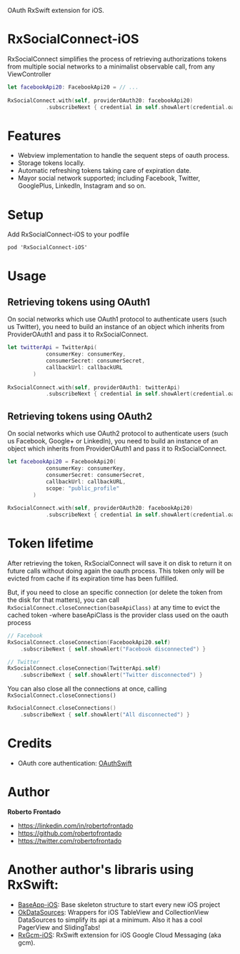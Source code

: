 
OAuth RxSwift extension for iOS.

# RxSocialConnect-iOS

RxSocialConnect simplifies the process of retrieving authorizations tokens from multiple social networks to a minimalist observable call, from any ViewController

```swift
let facebookApi20: FacebookApi20 = // ...
        
RxSocialConnect.with(self, providerOAuth20: facebookApi20)
            .subscribeNext { credential in self.showAlert(credential.oauth_token) }
```

# Features

 - Webview implementation to handle the sequent steps of oauth process.
 - Storage tokens locally.
 - Automatic refreshing tokens taking care of expiration date.
 - Mayor social network supported; including Facebook, Twitter, GooglePlus, LinkedIn, Instagram and so on.

# Setup

Add RxSocialConnect-iOS to your podfile
```
pod 'RxSocialConnect-iOS'
```

# Usage

## Retrieving tokens using OAuth1

On social networks which use OAuth1 protocol to authenticate users (such us Twitter), you need to build an instance of an object which inherits from ProviderOAuth1 and pass it to RxSocialConnect.

```swift
let twitterApi = TwitterApi(
            consumerKey: consumerKey,
            consumerSecret: consumerSecret,
            callbackUrl: callbackURL
        )
        
RxSocialConnect.with(self, providerOAuth1: twitterApi)
            .subscribeNext { credential in self.showAlert(credential.oauth_token) }
```


## Retrieving tokens using OAuth2

On social networks which use OAuth2 protocol to authenticate users (such us Facebook, Google+ or LinkedIn), you need to build an instance of an object which inherits from ProviderOAuth1 and pass it to RxSocialConnect.

```swift
let facebookApi20 = FacebookApi20(
            consumerKey: consumerKey,
            consumerSecret: consumerSecret,
            callbackUrl: callbackURL,
            scope: "public_profile"
        )
        
RxSocialConnect.with(self, providerOAuth20: facebookApi20)
            .subscribeNext { credential in self.showAlert(credential.oauth_token) }
```

# Token lifetime

After retrieving the token, RxSocialConnect will save it on disk to return it on future calls without doing again the oauth process. This token only will be evicted from cache if its expiration time has been fulfilled.

But, if you need to close an specific connection (or delete the token from the disk for that matters), you can call `RxSocialConnect.closeConnection(baseApiClass)` at any time to evict the cached token -where baseApiClass is the provider class used on the oauth process

```swift
// Facebook
RxSocialConnect.closeConnection(FacebookApi20.self)
	.subscribeNext { self.showAlert("Facebook disconnected") }
```

```swift
// Twitter
RxSocialConnect.closeConnection(TwitterApi.self)
	.subscribeNext { self.showAlert("Twitter disconnected") }
```
You can also close all the connections at once, calling `RxSocialConnect.closeConnections()`

```swift
RxSocialConnect.closeConnections()
	.subscribeNext { self.showAlert("All disconnected") }
```

# Credits

 - OAuth core authentication: [OAuthSwift](https://github.com/OAuthSwift/OAuthSwift)

# Author

**Roberto Frontado**

 - https://linkedin.com/in/robertofrontado
 - https://github.com/robertofrontado
 - https://twitter.com/robertofrontado

# Another author's libraris using RxSwift:

 - [BaseApp-iOS](https://github.com/FuckBoilerplate/base_app_ios): Base skeleton structure to start every new iOS project
 - [OkDataSources](https://github.com/FuckBoilerplate/OkDataSources): Wrappers for iOS TableView and CollectionView DataSources to simplify its api at a minimum. Also it has a cool PagerView and SlidingTabs!
 - [RxGcm-iOS](https://github.com/FuckBoilerplate/RxGcm-iOS): RxSwift extension for iOS Google Cloud Messaging (aka gcm).
